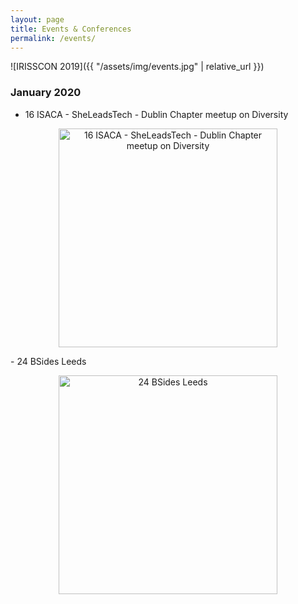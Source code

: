 ```yaml
---
layout: page
title: Events & Conferences
permalink: /events/
---
```


![IRISSCON 2019]({{ "/assets/img/events.jpg" | relative_url }})

### January 2020
- 16 ISACA - SheLeadsTech - Dublin Chapter meetup on Diversity <br />
<p align="center">
  <img src="{{"/assets/img/isaca.jpg" | relative_url }}" alt="16 ISACA - SheLeadsTech - Dublin Chapter meetup on Diversity" width="350" />
</p>
- 24 BSides Leeds <br />
<p align="center">
  <img src="{{"/assets/img/Bsides Leeds.jpg" | relative_url }}" alt="24 BSides Leeds" width="350" />
</p>
